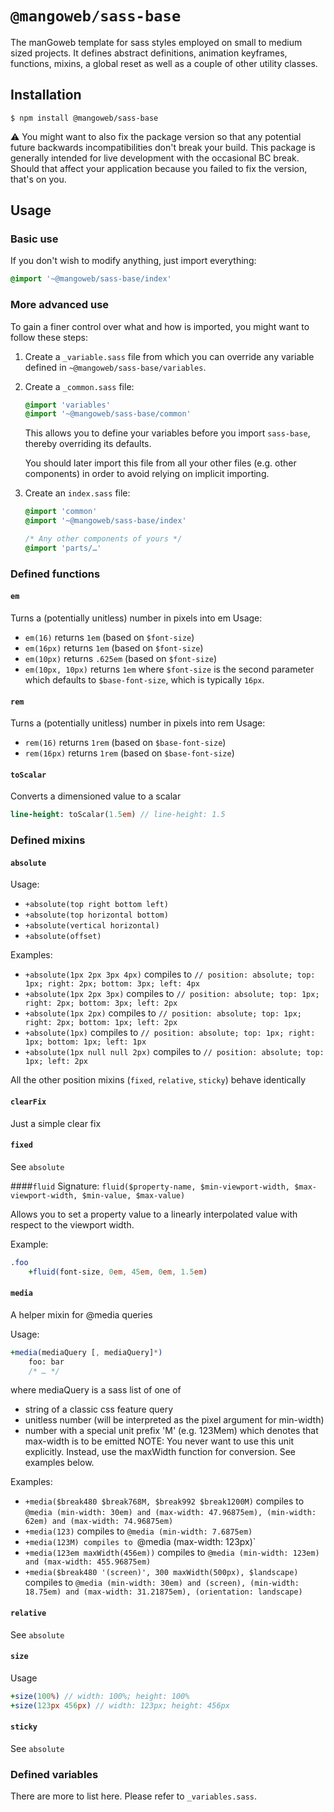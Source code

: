 # `@mangoweb/sass-base`

The manGoweb template for sass styles employed on small to medium sized projects.
It defines abstract definitions, animation keyframes, functions, mixins, a global reset as well as a couple of other utility classes.

## Installation

`$ npm install @mangoweb/sass-base`

⚠️ You might want to also fix the package version so that any potential future backwards incompatibilities don't break your build.
This package is generally intended for live development with the occasional BC break.
Should that affect your application because you failed to fix the version, that's on you.

## Usage

### Basic use
If you don't wish to modify anything, just import everything:
```sass
@import '~@mangoweb/sass-base/index'
```

### More advanced use
To gain a finer control over what and how is imported, you might want to follow these steps:
1) Create a `_variable.sass` file from which you can override any variable defined in `~@mangoweb/sass-base/variables`.
2) Create a `_common.sass` file:
	```sass
	@import 'variables'
	@import '~@mangoweb/sass-base/common'
	```
	This allows you to define your variables before you import `sass-base`, thereby overriding its defaults.
	 
	You should later import this file from all your other files (e.g. other components) in order to avoid relying on implicit importing.
3) Create an `index.sass` file:
	```sass
	@import 'common'
	@import '~@mangoweb/sass-base/index'
	
	/* Any other components of yours */
	@import 'parts/…'
	```

### Defined functions

#### `em`
Turns a (potentially unitless) number in pixels into em
Usage:
- `em(16)` returns `1em` (based on `$font-size`)
- `em(16px)` returns `1em` (based on `$font-size`)
- `em(10px)` returns `.625em` (based on `$font-size`)
- `em(10px, 10px)` returns `1em`
where `$font-size` is the second parameter which defaults to `$base-font-size`, which is typically `16px`.

#### `rem`
Turns a (potentially unitless) number in pixels into rem
Usage:
- `rem(16)` returns `1rem` (based on `$base-font-size`)
- `rem(16px)` returns `1rem` (based on `$base-font-size`)

#### `toScalar`
Converts a dimensioned value to a scalar
```sass
line-height: toScalar(1.5em) // line-height: 1.5
``` 

### Defined mixins

#### `absolute`
Usage:
- `+absolute(top right bottom left)`
- `+absolute(top horizontal bottom)`
- `+absolute(vertical horizontal)`
- `+absolute(offset)`

Examples:
- `+absolute(1px 2px 3px 4px)`
	compiles to
	`// position: absolute; top: 1px; right: 2px; bottom: 3px; left: 4px`
- `+absolute(1px 2px 3px)`
	compiles to
	`// position: absolute; top: 1px; right: 2px; bottom: 3px; left: 2px`
- `+absolute(1px 2px)`
	compiles to
	`// position: absolute; top: 1px; right: 2px; bottom: 1px; left: 2px`
- `+absolute(1px)`
	compiles to
	`// position: absolute; top: 1px; right: 1px; bottom: 1px; left: 1px`
- `+absolute(1px null null 2px)`
	compiles to
	`// position: absolute; top: 1px; left: 2px`

All the other position mixins (`fixed`, `relative`, `sticky`) behave identically

#### `clearFix`
Just a simple clear fix

#### `fixed`
See `absolute`

####`fluid`
Signature: `fluid($property-name, $min-viewport-width, $max-viewport-width, $min-value, $max-value)`

Allows you to set a property value to a linearly interpolated value with respect to the viewport width.

Example:
```sass
.foo
	+fluid(font-size, 0em, 45em, 0em, 1.5em)
```

#### `media`
A helper mixin for @media queries
	
Usage:
```sass
+media(mediaQuery [, mediaQuery]*)
	foo: bar
	/* … */
```
where mediaQuery is a sass list of one of
- string of a classic css feature query
- unitless number (will be interpreted as the pixel argument for min-width)
- number with a special unit prefix 'M' (e.g. 123Mem) which denotes that max-width is to be emitted
	NOTE: You never want to use this unit explicitly. Instead, use the maxWidth function for conversion. See examples
	      below.

Examples:
- `+media($break480 $break768M, $break992 $break1200M)`
	compiles to 
	`@media (min-width: 30em) and (max-width: 47.96875em), (min-width: 62em) and (max-width: 74.96875em)`
- `+media(123)`
	compiles to
	`@media (min-width: 7.6875em)`
- `+media(123M)
	compiles to
	`@media (max-width: 123px)`
- `+media(123em maxWidth(456em))`
	compiles to
	`@media (min-width: 123em) and (max-width: 455.96875em)`
- `+media($break480 '(screen)', 300 maxWidth(500px), $landscape)`
	compiles to
	`@media (min-width: 30em) and (screen), (min-width: 18.75em) and (max-width: 31.21875em), (orientation: landscape)`

#### `relative`
See `absolute`

#### `size`
Usage
```sass
+size(100%) // width: 100%; height: 100%
+size(123px 456px) // width: 123px; height: 456px
```

#### `sticky`
See `absolute` 

### Defined variables
There are more to list here. Please refer to `_variables.sass`.
